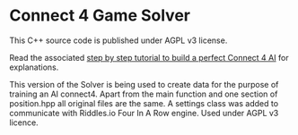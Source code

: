 # Connect 4 Game Solver

This C++ source code is published under AGPL v3 license.

Read the associated [step by step tutorial to build a perfect Connect 4 AI](http://blog.gamesolver.org) for explanations.

This version of the Solver is being used to create data for the purpose of training an AI connect4.
Apart from the main function and one section of position.hpp all original files are the same. 
A settings class was added to communicate with Riddles.io Four In A Row engine.
Used under AGPL v3 licence.
